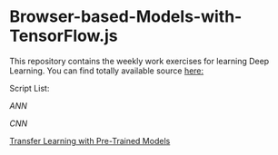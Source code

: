 # Browser-based-Models-with-TensorFlow.js
This repository contains the weekly work exercises for learning Deep Learning.
You can find totally available source [here:](https://github.com/lmoroney/dlaicourse)

Script List:

_ANN_

_CNN_

[Transfer Learning with Pre-Trained Models](https://carlosug.github.io/TensorflowinBrowser/Exercise/rpsls.html)

